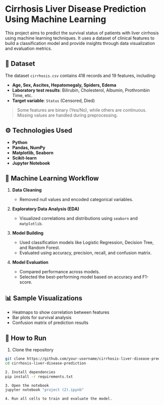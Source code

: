 # Cirrhosis Liver Disease Prediction Using Machine Learning

This project aims to predict the survival status of patients with liver cirrhosis using machine learning techniques. It uses a dataset of clinical features to build a classification model and provide insights through data visualization and evaluation metrics.

## 📁 Dataset

The dataset `cirrhosis.csv` contains 418 records and 19 features, including:

- **Age, Sex, Ascites, Hepatomegaly, Spiders, Edema**
- **Laboratory test results**: Bilirubin, Cholesterol, Albumin, Prothrombin Time, etc.
- **Target variable**: `Status` (Censored, Died)

> Some features are binary (Yes/No), while others are continuous. Missing values are handled during preprocessing.

## ⚙️ Technologies Used

- **Python**  
- **Pandas, NumPy**  
- **Matplotlib, Seaborn**  
- **Scikit-learn**  
- **Jupyter Notebook**

## 🧠 Machine Learning Workflow

1. **Data Cleaning**  
   - Removed null values and encoded categorical variables.
   
2. **Exploratory Data Analysis (EDA)**  
   - Visualized correlations and distributions using `seaborn` and `matplotlib`.

3. **Model Building**  
   - Used classification models like Logistic Regression, Decision Tree, and Random Forest.
   - Evaluated using accuracy, precision, recall, and confusion matrix.

4. **Model Evaluation**  
   - Compared performance across models.
   - Selected the best-performing model based on accuracy and F1-score.

## 📊 Sample Visualizations

- Heatmaps to show correlation between features  
- Bar plots for survival analysis  
- Confusion matrix of prediction results

## 🧪 How to Run

1. Clone the repository  
```bash
git clone https://github.com/your-username/cirrhosis-liver-disease-prediction.git
cd cirrhosis-liver-disease-prediction

2. Install dependencies
pip install -r requirements.txt

3. Open the notebook
jupyter notebook "project (2).ipynb"

4. Run all cells to train and evaluate the model.
